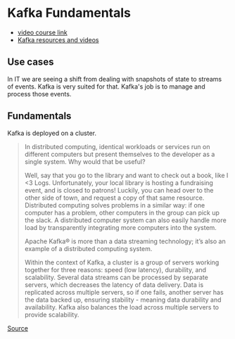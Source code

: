 # Kafka Fundamentals

- [video course link](https://training.confluent.io/learningpath-viewer/3292/1/161265/16)
- [Kafka resources and videos](https://kafka.apache.org/videos#applications_use_cases)

## Use cases

In IT we are seeing a shift from dealing with snapshots of state to streams of events. Kafka is very suited for that.
Kafka's job is to manage and process those events.

## Fundamentals

Kafka is deployed on a cluster.

> In distributed computing, identical workloads or services run on different computers but present themselves to the developer as a single system. Why would that be useful? 
> 
> Well, say that you go to the library and want to check out a book, like I <3 Logs. Unfortunately, your local library is hosting a fundraising event, and is closed to patrons! Luckily, you can head over to the other side of town, and request a copy of that same resource. Distributed computing solves problems in a similar way: if one computer has a problem, other computers in the group can pick up the slack. A distributed computer system can also easily handle more load by transparently integrating more computers into the system. 
> 
> Apache Kafka® is more than a data streaming technology; it’s also an example of a distributed computing system. 
> 
> Within the context of Kafka, a cluster is a group of servers working together for three reasons: speed (low latency), durability, and scalability. Several data streams can be processed by separate servers, which decreases the latency of data delivery. Data is replicated across multiple servers, so if one fails, another server has the data backed up, ensuring stability - meaning data durability and availability. Kafka also balances the load across multiple servers to provide scalability.

[Source](https://www.confluent.io/blog/what-is-an-apache-kafka-cluster/)

